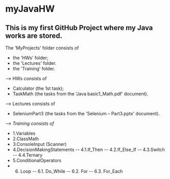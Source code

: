 # myJavaHW
This is my first GitHub Project where my Java works are stored.
-----------
The 'MyProjects' folder consists of 
- the 'HWs' folder;
- the 'Lectures' folder.
- the 'Training' folder.


--> HWs consists of
- Calculator (the 1st task);
- TaskMath (the tasks from the 'Java basic1_Math.pdf' document).


--> Lectures consists of
- SeleniumPart3 (the tasks from the 'Selenium – Part3.pptx' document).

--> *Training consists of*
- 1.Variables
- 2.ClassMath
- 3.ConsoleInput (Scanner)
- 4.DecisionMakingStatements
-- 4.1.If_Then
-- 4.2.If_Else_If
-- 4.3.Switch
-- 4.4.Ternary
- 5.ConditionalOperators	
- 6. Loop
-- 6.1. Do_While
-- 6.2. For
-- 6.3. For_Each